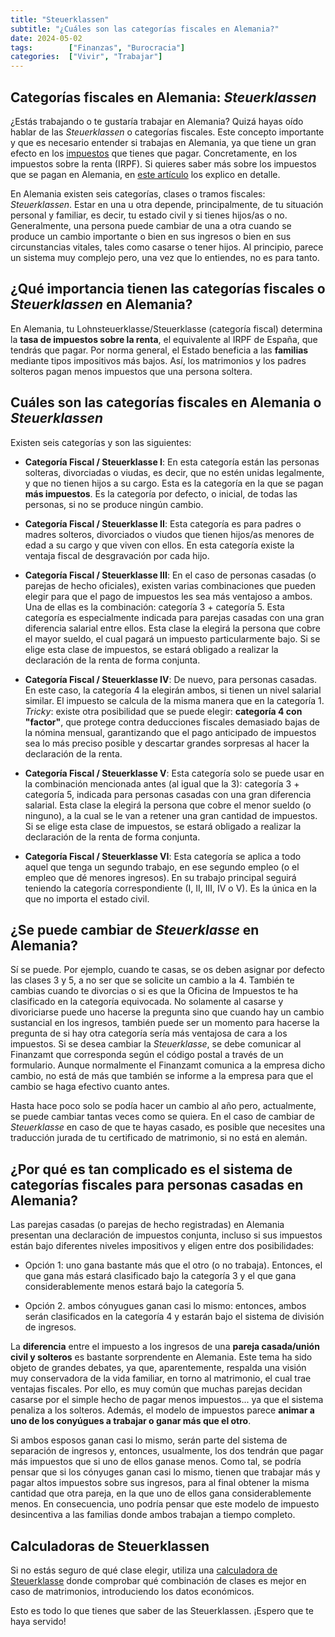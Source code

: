 ```yaml
---
title: "Steuerklassen"
subtitle: "¿Cuáles son las categorías fiscales en Alemania?"
date: 2024-05-02
tags:        ["Finanzas", "Burocracia"]
categories:  ["Vivir", "Trabajar"]
---
```


## Categorías fiscales en Alemania: *Steuerklassen*
¿Estás trabajando o te gustaría trabajar en Alemania? Quizá hayas oído hablar de las *Steuerklassen* o categorías fiscales. Este concepto importante y que es necesario entender si trabajas en Alemania, ya que tiene un gran efecto en los [impuestos](/post/impuestos) que tienes que pagar. Concretamente, en los impuestos sobre la renta (IRPF). Si quieres saber más sobre los impuestos que se pagan en Alemania, en [este artículo](/post/impuestos) los explico en detalle.

En Alemania existen seis categorías, clases o tramos fiscales: *Steuerklassen*. Estar en una u otra depende, principalmente, de tu situación personal y familiar, es decir, tu estado civil y si tienes hijos/as o no. Generalmente, una persona puede cambiar de una a otra cuando se produce un cambio importante o bien en sus ingresos o bien en sus circunstancias vitales, tales como casarse o tener hijos. Al principio, parece un sistema muy complejo pero, una vez que lo entiendes, no es para tanto. 

## ¿Qué importancia tienen las categorías fiscales o *Steuerklassen* en Alemania?
En Alemania, tu Lohnsteuerklasse/Steuerklasse (categoría fiscal) determina la **tasa de impuestos sobre la renta**, el equivalente al IRPF de España, que tendrás que pagar. Por norma general, el Estado beneficia a las **familias** mediante tipos impositivos más bajos. Así, los matrimonios y los padres solteros pagan menos impuestos que una persona soltera.

## Cuáles son las categorías fiscales en Alemania o *Steuerklassen*
Existen seis categorías y son las siguientes:

- **Categoría Fiscal / Steuerklasse I**: En esta categoría están las personas solteras, divorciadas o viudas, es decir, que no estén unidas legalmente, y que no tienen hijos a su cargo. Esta es la categoría en la que se pagan **más impuestos**. Es la categoría por defecto, o inicial, de todas las personas, si no se produce ningún cambio.

- **Categoría Fiscal / Steuerklasse II**: Esta categoría es para padres o madres solteros, divorciados o viudos que tienen hijos/as menores de edad a su cargo y que viven con ellos. En esta categoría existe la ventaja fiscal de desgravación por cada hijo.

- **Categoría Fiscal / Steuerklasse III**: En el caso de personas casadas (o parejas de hecho oficiales), existen varias combinaciones que pueden elegir para que el pago de impuestos les sea más ventajoso a ambos. Una de ellas es la combinación: categoría 3 + categoría 5. Esta categoría es especialmente indicada para parejas casadas con una gran diferencia salarial entre ellos. Esta clase la elegirá la persona que cobre el mayor sueldo, el cual pagará un impuesto particularmente bajo. Si se elige esta clase de impuestos, se estará obligado a realizar la declaración de la renta de forma conjunta.

- **Categoría Fiscal / Steuerklasse IV**: De nuevo, para personas casadas. En este caso, la categoría 4 la elegirán ambos, si tienen un nivel salarial similar. El impuesto se calcula de la misma manera que en la categoría 1. *Tricky*: existe otra posibilidad que se puede elegir: **categoría 4 con "factor"**, que protege contra deducciones fiscales demasiado bajas de la nómina mensual, garantizando que el pago anticipado de impuestos sea lo más preciso posible y descartar grandes sorpresas al hacer la declaración de la renta.

- **Categoría Fiscal / Steuerklasse V**: Esta categoría solo se puede usar en la combinación mencionada antes (al igual que la 3): categoría 3 + categoría 5, indicada para personas casadas con una gran diferencia salarial. Esta clase la elegirá la persona que cobre el menor sueldo (o ninguno), a la cual se le van a retener una gran cantidad de impuestos. Si se elige esta clase de impuestos, se estará obligado a realizar la declaración de la renta de forma conjunta.

- **Categoría Fiscal / Steuerklasse VI**: Esta categoría se aplica a todo aquel que tenga un segundo trabajo, en ese segundo empleo (o el empleo que dé menores ingresos). En su trabajo principal seguirá teniendo la categoría correspondiente (I, II, III, IV o V). Es la única en la que no importa el estado civil.

## ¿Se puede cambiar de *Steuerklasse* en Alemania?
Sí se puede. Por ejemplo, cuando te casas, se os deben asignar por defecto las clases 3 y 5, a no ser que se solicite un cambio a la 4. También te cambias cuando te divorcias o si es que la Oficina de Impuestos te ha clasificado en la categoría equivocada. No solamente al casarse y divoriciarse puede uno hacerse la pregunta sino que cuando hay un cambio sustancial en los ingresos, también puede ser un momento para hacerse la pregunta de si hay otra categoría sería más ventajosa de cara a los impuestos. Si se desea cambiar la *Steuerklasse*, se debe comunicar al Finanzamt que corresponda según el código postal a través de un formulario. Aunque normalmente el Finanzamt comunica a la empresa dicho cambio, no está de más que también se informe a la empresa para que el cambio se haga efectivo cuanto antes.

Hasta hace poco solo se podía hacer un cambio al año pero, actualmente, se puede cambiar tantas veces como se quiera. En el caso de cambiar de *Steuerklasse* en caso de que te hayas casado, es posible que necesites una traducción jurada de tu certificado de matrimonio, si no está en alemán. 

## ¿Por qué es tan complicado es el sistema de categorías fiscales para personas casadas en Alemania?
Las parejas casadas (o parejas de hecho registradas) en Alemania presentan una declaración de impuestos conjunta, incluso si sus impuestos están bajo diferentes niveles impositivos y eligen entre dos posibilidades:

- Opción 1: uno gana bastante más que el otro (o no trabaja). Entonces, el que gana más estará clasificado bajo la categoría 3 y el que gana considerablemente menos estará bajo la categoría 5.

- Opción 2. ambos cónyugues ganan casi lo mismo: entonces, ambos serán clasificados en la categoría 4 y estarán bajo el sistema de división de ingresos.

La **diferencia** entre el impuesto a los ingresos de una **pareja casada/unión civil y solteros** es bastante sorprendente en Alemania. Este tema ha sido objeto de grandes debates, ya que, aparentemente, respalda una visión muy conservadora de la vida familiar, en torno al matrimonio, el cual trae ventajas fiscales. Por ello, es muy común que muchas parejas decidan casarse por el simple hecho de pagar menos impuestos... ya que el sistema penaliza a los solteros. Además, el modelo de impuestos parece **animar a uno de los conyúgues a trabajar o ganar más que el otro**.

Si ambos esposos ganan casi lo mismo, serán parte del sistema de separación de ingresos y, entonces, usualmente, los dos tendrán que pagar más impuestos que si uno de ellos ganase menos. Como tal, se podría pensar que si los cónyuges ganan casi lo mismo, tienen que trabajar más y pagar altos impuestos sobre sus ingresos, para al final obtener la misma cantidad que otra pareja, en la que uno de ellos gana considerablemente menos. En consecuencia, uno podría pensar que este modelo de impuesto desincentiva a las familias donde ambos trabajan a tiempo completo.

## Calculadoras de Steuerklassen
Si no estás seguro de qué clase elegir, utiliza una [calculadora de Steuerklasse](https://www.steuerklassen.com/steuerklassenrechner/) donde comprobar qué combinación de clases es mejor en caso de matrimonios, introduciendo los datos económicos. 

Esto es todo lo que tienes que saber de las Steuerklassen. ¡Espero que te haya servido!